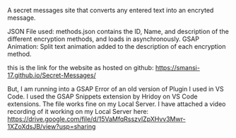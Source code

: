 A secret  messages site that converts any entered text into an encryted message.

JSON File used: methods.json contains the ID, Name, and description of the different encryption methods, and loads in asynchronously.
GSAP Animation: Split text animation added to the description of each encryption method. 

this is the link for the website as hosted on github: https://smansi-17.github.io/Secret-Messages/ 

But, I am running into a GSAP Error of an old version of Plugin I used in VS Code. I used the GSAP Snippets extension by Hridoy on VS Code extensions.
The file works fine on my Local Server. I have attached a video recording of it working on my Local Server here: https://drive.google.com/file/d/15VaMfqRsszvIZpXHvv3Mwr-1XZoXdsJB/view?usp=sharing 
